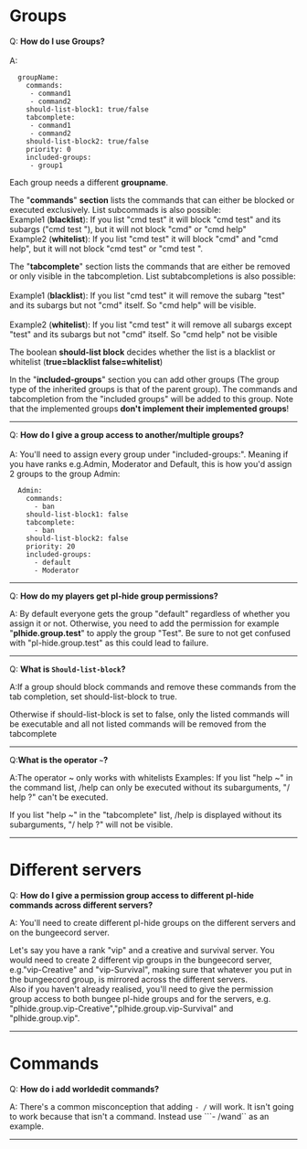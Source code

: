 # Groups
Q: **How do I use Groups?**<br/><br/>
A:
``` 
  groupName:
    commands:
     - command1
     - command2
    should-list-block1: true/false
    tabcomplete:
     - command1
     - command2
    should-list-block2: true/false
    priority: 0
    included-groups:
     - group1
```

Each group needs a different **groupname**.

The "**commands**" **section** lists the commands that can either be blocked or executed exclusively. List subcommads is also possible:<br/>
Example1 (**blacklist**): If you list "cmd test" it will block "cmd test" and its subargs ("cmd test <args>"), but it will not block "cmd" or "cmd help"<br/>
Example2 (**whitelist**): If you list "cmd test" it will block "cmd" and "cmd help", but it will not block "cmd test" or "cmd test <args>".


The "**tabcomplete**" section lists the commands that are either be removed or only visible in the tabcompletion. List subtabcompletions is also possible:<br/><br/>
Example1 (**blacklist**): If you list "cmd test" it will remove the subarg "test" and its subargs but not "cmd" itself. So "cmd help" will be visible.<br/><br/>
Example2 (**whitelist**): If you list "cmd test" it will remove all subargs except "test" and its subargs but not "cmd" itself. So "cmd help" not be visible


The boolean **should-list block** decides whether the list is a blacklist or whitelist (**true=blacklist false=whitelist**)

In the "**included-groups**" section you can add other groups (The group type of the inherited groups is that of the parent group).
The commands and tabcompletion from the "included groups" will be added to this group. Note that the implemented groups **don't implement their implemented groups**!​


***


Q: **How do I give a group access to another/multiple groups?**<br/><br/>
A: You'll need to assign every group under "included-groups:". Meaning if you have ranks e.g.Admin, Moderator and Default, this is how you'd assign 2 groups to the group Admin:
```  
  Admin:
    commands:
      - ban
    should-list-block1: false
    tabcomplete:
      - ban
    should-list-block2: false
    priority: 20
    included-groups:
      - default
      - Moderator
```

***

Q: **How do my players get pl-hide group permissions?**


A: By default everyone gets the group "default" regardless of whether you assign it or not. Otherwise, you need to add the permission for example "**plhide.group.test**" to apply the group "Test". Be sure to not get confused with "pl-hide.group.test" as this could lead to failure.

***

Q: **What is ```Should-list-block```?**

A:If a group should block commands and remove these commands from the tab completion, set should-list-block to true.

Otherwise if should-list-block is set to false, only the listed commands will be executable and all not listed commands will be removed from the tabcomplete

***

Q:**What is the operator ```~```?**

A:The operator ~ only works with whitelists
Examples:
If you list "help ~" in the command list, /help can only be executed without its subarguments, "/ help ?" can't be executed.

If you list "help ~" in the "tabcomplete" list, /help is displayed without its subarguments, "/ help ?" will not be visible.

***

# Different servers
Q: **How do I give a permission group access to different pl-hide commands across different servers?**

A: You'll need to create different pl-hide groups on the different servers and on the bungeecord server.

Let's say you have a rank "vip" and a creative and survival server. You would need to create 2 different vip groups in the bungeecord server, e.g."vip-Creative" and "vip-Survival", making sure that whatever you put in the bungeecord group, is mirrored across the different servers.<br/>Also if you haven't already realised, you'll need to give the permission group access to both bungee pl-hide groups and for the servers, e.g. "plhide.group.vip-Creative","plhide.group.vip-Survival" and "plhide.group.vip".

***

# Commands
Q: **How do i add worldedit commands?**

A: There's a common misconception that adding ```- /``` will work. It isn't going to work because that isn't a command. Instead use ```- /wand`` as an example.

***